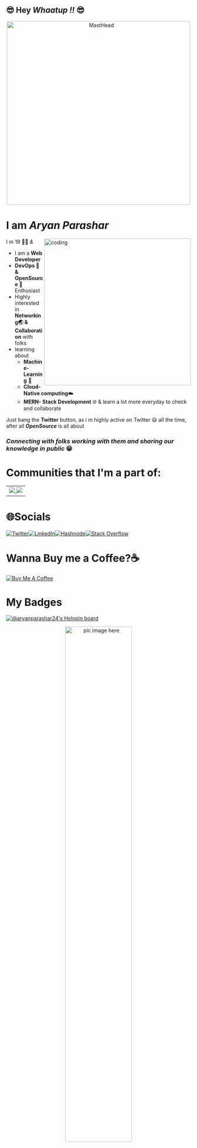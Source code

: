 ## 😎 Hey ***Whaatup  !!*** 😎 
<p align="center">
  <a href="https://linkfree.io/AryanParashar24"><img src="https://cdn.discordapp.com/attachments/997271689769529394/1086285191946969088/Aryan_557_a_cool_tech_developer_with_a_apple_ipad_in_his_hand_i_a3187628-0ff1-4171-89dc-c78ca60b30cd.png" alt="MastHead" width="500"/></a>
</p>

# I am *Aryan Parashar* <!--<img src="https://media.giphy.com/media/VFB3cJJne7b5m/giphy.gif" alt="Bang!!" width="70" /> -->

I m 19 🧑‍💻 *&*
<img align="right" alt="coding" width="400" src="https://camo.githubusercontent.com/3997f3b27a68e19c31e2d1c378d77303735faa42e7d18a8018f7510d66aaa83e/68747470733a2f2f7777772e77696e677374656368736f6c7574696f6e732e636f6d2f77702d636f6e74656e742f75706c6f6164732f323032322f30332f66756c6c2d737461636b2d646576656c6f706d656e742e676966">

- I am a **Web Developer**
- **DevOps 🥑 & OpenSource 💜** Enthusiast
- Highly interested in **Networking🌏 & Collaboration** with folks 
- learning about 
   - **Machine-Learning** 🤖
   - **Cloud-Native computing**☁️
   - **MERN- Stack Development** 🌐 & learn a lot more everyday to check and collaborate


Just bang the **Twitter** button, as i m highly active on Twitter 😃 all the time, after all 
***OpenSource*** is all about


### ***Connecting with folks working with them and sharing our knowledge in public*** 😁

# **Communities** that I'm a part of:
<table>
  <tr>
    <td>
      <a href="https://github.com/EddieHubCommunity">
              <img src="https://avatars3.githubusercontent.com/u/66388388?s=150&v=4" />
            </a>
      <a href="https://github.com/Design-and-Code">
        <img src="https://avatars.githubusercontent.com/u/83478816?s=200&v=4">
        </a>
      </td>
    </tr>
  </table>            
            
# 🌐**Socials**

[![Twitter](https://img.shields.io/badge/-Twitter-1DA1F2?style=for-the-badge&logo=Twitter&logoColor=white)](https://twitter.com/Aryan_2407)[![LinkedIn](https://img.shields.io/badge/-LinkedIn-0077B5?style=for-the-badge&logo=LinkedIn&logoColor=white)](https://www.linkedin.com/in/aryan-parashar-6089331a9/)[![Hashnode](https://img.shields.io/badge/-Hashnode-2962FF?style=for-the-badge&logo=Hashnode&logoColor=white)](https://codechill.hashnode.dev/)[![Stack Overflow](https://img.shields.io/badge/-Stack%20Overflow-FE7A16?style=for-the-badge&logo=Stack%20Overflow&logoColor=white)](https://stackoverflow.com/users/21413031/aryan-parashar)




# Wanna Buy me a Coffee?☕

<!--  <img align="right" alt="coding" width="400" src="https://media.tenor.com/HYb5ETTGZDAAAAAC/tony-stark-coding-tony-stark.gif ">  -->

[![Buy Me A Coffee](https://cdn.buymeacoffee.com/buttons/default-black.png)](https://www.buymeacoffee.com/AryanParashar24)


# **My Badges**

[![@aryanparashar24's Holopin board](https://holopin.me/aryanparashar24)](https://holopin.io/@aryanparashar24)


<p align="center">
  <img width="60%" src="https://github.com/alansmathew/alansmathew/raw/master/projects.gif" alt="pic image here" />
</p>

